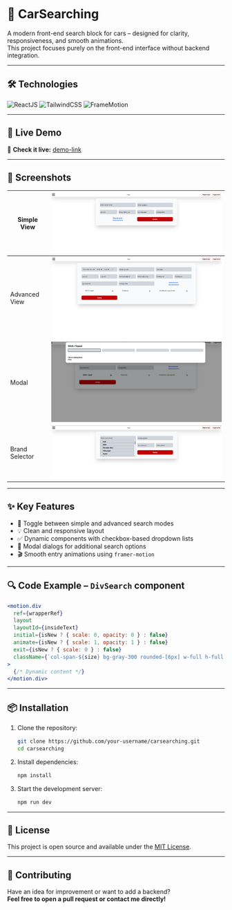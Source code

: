 # 🚗 CarSearching

A modern front-end search block for cars – designed for clarity, responsiveness, and smooth animations.  
This project focuses purely on the front-end interface without backend integration.

---

## 🛠️ Technologies

![ReactJS](https://img.shields.io/badge/react-19.0.0-61DBFB?style=for-the-badge&logo=react&logoColor=white)
![TailwindCSS](https://img.shields.io/badge/TailwindCSS-38bdf8?style=for-the-badge&logo=tailwindcss&logoColor=white)
![FrameMotion](https://img.shields.io/badge/FrameMotion-yellow?style=for-the-badge)

---

## 🎯 Live Demo

🔗 **Check it live:** [demo-link](https://carsearching.netlify.app/)

---

## 📸 Screenshots

| Simple View    | ![simple](./public/simple.png)             |
| -------------- | ------------------------------------------ |
| Advanced View  | ![advance](./public/advance.png)           |
| Modal          | ![dialog](./public/Dialog.png)             |
| Brand Selector | ![divsearching](./public/divSearching.png) |

---

## ✨ Key Features

- 🔁 Toggle between simple and advanced search modes
- 💡 Clean and responsive layout
- ✅ Dynamic components with checkbox-based dropdown lists
- 🧩 Modal dialogs for additional search options
- 🎬 Smooth entry animations using `framer-motion`

---

## 🔍 Code Example – `DivSearch` component

```jsx
<motion.div
  ref={wrapperRef}
  layout
  layoutId={insideText}
  initial={isNew ? { scale: 0, opacity: 0 } : false}
  animate={isNew ? { scale: 1, opacity: 1 } : false}
  exit={isNew ? { scale: 0 } : false}
  className={`col-span-${size} bg-gray-300 rounded-[6px] w-full h-full ease-in-out relative`}
>
  {/* Dynamic content */}
</motion.div>
```

---

## 📦 Installation

1. Clone the repository:
   ```bash
   git clone https://github.com/your-username/carsearching.git
   cd carsearching
   ```
2. Install dependencies:
   ```bash
   npm install
   ```
3. Start the development server:
   ```bash
   npm run dev
   ```

---

## 🧾 License

This project is open source and available under the [MIT License](LICENSE).

---

## 🤝 Contributing

Have an idea for improvement or want to add a backend?  
**Feel free to open a pull request or contact me directly!**
